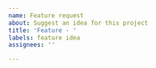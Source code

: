 ```yaml
---
name: Feature request
about: Suggest an idea for this project
title: 'Feature - '
labels: feature idea
assignees: ''

---
```



